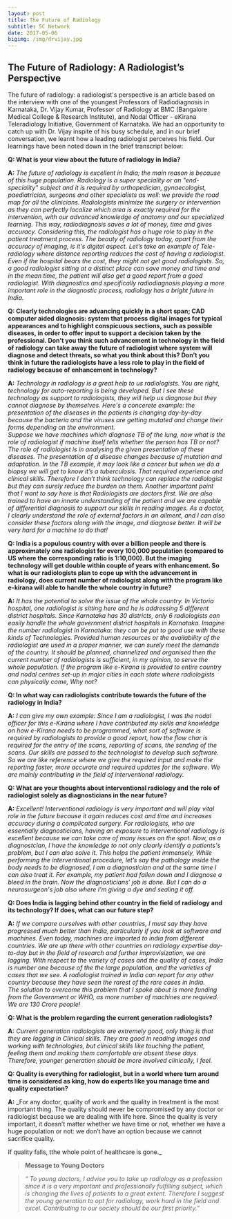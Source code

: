 ```yaml
---
layout: post
title: The Future of Radiology
subtitle: 5C Network 
date: 2017-05-06 
bigimg: /img/drvijay.jpg
--- 
```

## The Future of Radiology: A Radiologist’s Perspective 

The future of radiology: a radiologist's perspective is an article based on the interview with one of the youngest Professors of Radiodiagnosis in Karnataka, Dr. Vijay Kumar, Professor of Radiology at BMC (Bangalore Medical College & Research Institute), and Nodal Officer - eKirana Teleradiology Initiative, Government of Karnataka. We had an opportunity to catch up with Dr. Vijay inspite of his busy schedule, and in our brief conversation, we learnt how a leading radiologist perceives his field. Our learnings have been noted down in the brief transcript below:

**Q: What is your view about the future of radiology in India?**

**A:** _The future of radiology is excellent in India; the main reason is because of this huge population. Radiology is a super speciality or an "end-speciality" subject and it is required by orthopedician, gynaecologist, paediatrician, surgeons and other specialists as well: we provide the road map for all the clinicians. Radiologists minimize the surgery or intervention as they can perfectly localize which area is exactly required for the intervention, with our advanced knowledge of anatomy and our specialized learning. This way, radiodiagnosis saves a lot of money, time and gives accuracy. Considering this, the radiologist has a huge role to play in the patient treatment process. The beauty of radiology today, apart from the accuracy of imaging, is it's digital aspect. Let’s take an example of Tele-radiology where distance reporting reduces the cost of having a radiologist. Even if the hospital bears the cost, they might not get good radiologists. So, a good radiologist sitting at a distinct place can save money and time and in the mean time, the patient will also get a good report from a good radiologist. With diagnostics and specifically radiodiagnosis playing a more important role in the diagnostic process, radiology has a bright future in India._

**Q: Clearly technologies are advancing quickly in a short span; CAD computer aided diagnosis: system that process digital images for typical appearances and to highlight conspicuous sections, such as possible diseases, in order to offer input to support a decision taken by the professional. 
Don’t you think such advancement in technology in the field of radiology can take away the future of radiologist where system will diagnose and detect threats, so what you think about this? Don’t you think in future the radiologists have a less role to play in the field of radiology because of enhancement in technology?** 

**A:** _Technology in radiology is a great help to us radiologists. You are right, technology for auto-reporting is being developed. But I see these technology as support to radiologists, they will help us diagnose but they cannot diagnose by themselves. Here's a concerete example: the presentation of the diseases in the patients is changing day-by-day because the bacteria and the viruses are  getting mutated and change their forms depending on the environment.  
Suppose we have machines which diagnose TB of the lung, now what is the role of radiologist if machine itself tells whether the person has TB or not? The role of radiologist is in analysing the given presentation of these diseases. The presentation of a disease changes because of mutation and adaptation. In the TB example, it may look like a cancer but when we do a biopsy we will get to know it’s a tuberculosis. That required experience and clinical skills. Therefore I don’t think technology can replace the radiologist but they can surely reduce the burden on them. Another important point that I want to say here is that Radiologists are doctors first. We are also trained to have an innate understanding of the patient and we are capable of differential diagnosis to support our skills in reading images. As a doctor, I clearly understand the role of external factors in an ailment, and I can also consider these factors along with the image, and diagnose better. It will be very hard for a machine to do that!_

**Q: India is a populous country with over a billion people and there is approximately one radiologist for every 100,000 population (compared to US where the corresponding ratio is 1:10,000). But the imaging technology will get double within couple of years with enhancement. So what is our radiologists plan to cope up with the advancement in radiology, does current number of radiologist along with the program like e-kirana will able to handle the whole country in future?**

**A:** _It has the potential to solve the issue of the whole country. In Victoria hospital, one radiologist is sitting here and he is addressing 5 different district hospitals. Since Karnataka has 30 districts, only 6 radiologists can easily handle the whole government district hospitals in Karnataka. Imagine the number radiologist in Karnataka: they can be put to good use with these kinds of Technologies. Provided human resources or the availability of the radiologist are used in a proper manner, we can surely meet the demands of the country. It should be planned, channelized and organised then the current number of radiologists is sufficient, in my opinion, to serve the whole population. If the program like e-Kirana is provided to entire country and nodal centres set-up in major cities in each state where radiologists can physically come, Why not?_

**Q: In what way can radiologists contribute towards the future of the radiology in India?**

**A:** _I can give my own example: Since I am a radiologist, I was the nodal officer for this e-Kirana where I have contributed my skills and knowledge on how e-Kirana needs to be programmed, what sort of software is required by radiologists to provide a good report, how the flow char is required for the entry of the scans, reporting of scans, the sending of the scans. Our skills are passed to the technologist to develop such software. So we are like reference where we give the required input and make the reporting faster, more accurate and required updates for the software. We are mainly contributing in the field of interventional radiology._

**Q: What are your thoughts about interventional radiology and the role of radiologist solely as diagnosticians in the near future?**

**A:** _Excellent! Interventional radiology is very important and will play vital role in the future because it again reduces cost and time and  increases accuracy during a complicated surgery. For radiologists, who are essentially diagnosticians, having an exposure to interventional radiology is excellent because we can take care of many issues on the spot. Now, as a diagnostcian, I have the knowledge to not only clearly identify a patients's problem, but I can also solve it. This helps the patient immensely, While performing the interventional procedure, let’s say the pathology inside the body needs to be diagnosed, I am a diagnostician and at the same time I can also treat it. For example, my patient had fallen down and I diagnose a bleed in the brain. Now the diagnosticians’ job is done. But I can do a neurosurgeon's job also where I’m giving a dye and sealing it off._

**Q: Does India is lagging behind other country in the field of radiology and its technology? If does, what can our future step?**

**A:** _If we compare ourselves with other countries, I must say they have progressed much better than India, particularly if you look at software and machines. Even today, machines are imported to india from different countries. We are up there with other countries on radiology expertise day-to-day but in the field of research and further improvisization, we are lagging. With respect to the variety of cases and the quality of cases, India is number one because of the the large population, and the varieties of cases that we see. A radiologist trained in India can report for any other country because they have seen the rarest of the rare cases in India.   
The solution to overcome this problem that I spoke about is more funding from the Government or WHO, as more number of machines are required. We are 130 Crore people!_

**Q: What is the problem regarding the current generation radiologists?**

**A:** _Current generation radiologists are extremely good, only thing is that they are lagging in
Clinical skills. They are good in reading images and working with technologies, but clinical skills like touching the patient, feeling them and making them comfortable are absent these days. Therefore, younger generation should be more involved clinically, I feel._

**Q: Quality is everything for radiologist, but in a world where turn around time is considered as king, how do experts like you manage time and quality expectation?**

**A:** _For any doctor, quality of work and the quality in treatment is the most important thing. The quality should never be compromised by any doctor or radiologist because we are dealing with life here. Since the quality is very important, it doesn’t matter whether we have time or not, whether we have a huge population or not: we don’t have an option because we cannot sacrifice quality. 

If quality falls, tthe whole point of healthcare is gone._

>**Message to Young Doctors**

>_“ To young doctors, I advise you to take up radiology as a profession since it is a very important and professionally fulfilling subject, which is changing the lives of patients to a great extent. Therefore I suggest the young generation to opt for radiology, work hard in the field and excel. Contributing to our society should be our first priority.”_

